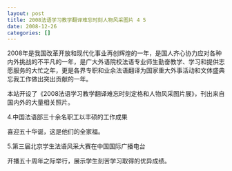 ```yaml
---
layout: post
title: 2008法语学习教学翻译难忘时刻人物风采图片 4 5
date: 2008-12-26
categories: []  
---
```


2008年是我国改革开放和现代化事业再创辉煌的一年，是国人齐心协力应对各种内外挑战的不平凡的一年，是广大外语院校法语专业师生勤奋教学、学习和提供志愿服务的大忙之年，更是各界专职和业余法语翻译为国家重大外事活动和文体盛典忘我工作做出突出贡献的一年。

本站开设了《2008法语学习教学翻译难忘时刻定格和人物风采图片展》，刊出来自国内外的大量相关照片。

4.中国法语部三十余名职工以丰硕的工作成果

喜迎五十华诞，这是他们的全家福。

5.第三届北京学生法语风采大赛在中国国际广播电台

开播五十周年之际举行，展示学生刻苦学习取得的优异成绩。
